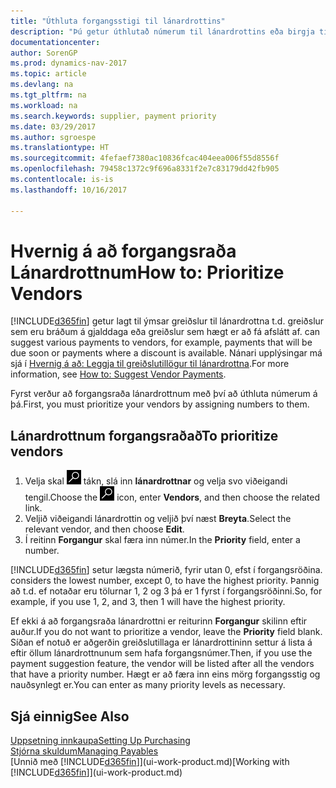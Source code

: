 ```yaml
---
title: "Úthluta forgangsstigi til lánardrottins"
description: "Þú getur úthlutað númerum til lánardrottins eða birgja til að forgangsraða þeim og auðvelda greiðslutillögur í Dynamics NAV."
documentationcenter: 
author: SorenGP
ms.prod: dynamics-nav-2017
ms.topic: article
ms.devlang: na
ms.tgt_pltfrm: na
ms.workload: na
ms.search.keywords: supplier, payment priority
ms.date: 03/29/2017
ms.author: sgroespe
ms.translationtype: HT
ms.sourcegitcommit: 4fefaef7380ac10836fcac404eea006f55d8556f
ms.openlocfilehash: 79458c1372c9f696a8331f2e7c83179dd42fb905
ms.contentlocale: is-is
ms.lasthandoff: 10/16/2017

---
```

# <a name="how-to-prioritize-vendors"></a><span data-ttu-id="8fea5-103">Hvernig á að forgangsraða Lánardrottnum</span><span class="sxs-lookup"><span data-stu-id="8fea5-103">How to: Prioritize Vendors</span></span>
[!INCLUDE[d365fin](includes/d365fin_md.md)]<span data-ttu-id="8fea5-104"> getur lagt til ýmsar greiðslur til lánardrottna t.d. greiðslur sem eru bráðum á gjalddaga eða greiðslur sem hægt er að fá afslátt af.</span><span class="sxs-lookup"><span data-stu-id="8fea5-104"> can suggest various payments to vendors, for example, payments that will be due soon or payments where a discount is available.</span></span> <span data-ttu-id="8fea5-105">Nánari upplýsingar má sjá í [Hvernig á að: Leggja til greiðslutillögur til lánardrottna](payables-how-suggest-vendor-payments.md).</span><span class="sxs-lookup"><span data-stu-id="8fea5-105">For more information, see [How to: Suggest Vendor Payments](payables-how-suggest-vendor-payments.md).</span></span>

<span data-ttu-id="8fea5-106">Fyrst verður að forgangsraða lánardrottnum með því að úthluta númerum á þá.</span><span class="sxs-lookup"><span data-stu-id="8fea5-106">First, you must prioritize your vendors by assigning numbers to them.</span></span>

## <a name="to-prioritize-vendors"></a><span data-ttu-id="8fea5-107">Lánardrottnum forgangsraðað</span><span class="sxs-lookup"><span data-stu-id="8fea5-107">To prioritize vendors</span></span>
1. <span data-ttu-id="8fea5-108">Velja skal ![Leit að síðu eða skýrslu](media/ui-search/search_small.png "Leit að síðu eða skýrslu táknið") tákn, slá inn **lánardrottnar** og velja svo viðeigandi tengil.</span><span class="sxs-lookup"><span data-stu-id="8fea5-108">Choose the ![Search for Page or Report](media/ui-search/search_small.png "Search for Page or Report icon") icon, enter **Vendors**, and then choose the related link.</span></span>
2. <span data-ttu-id="8fea5-109">Veljið viðeigandi lánardrottin og veljið því næst **Breyta**.</span><span class="sxs-lookup"><span data-stu-id="8fea5-109">Select the relevant vendor, and then choose **Edit**.</span></span>
3. <span data-ttu-id="8fea5-110">Í reitinn **Forgangur** skal færa inn númer.</span><span class="sxs-lookup"><span data-stu-id="8fea5-110">In the **Priority** field, enter a number.</span></span>

[!INCLUDE[d365fin](includes/d365fin_md.md)]<span data-ttu-id="8fea5-111"> setur lægsta númerið, fyrir utan 0, efst í forgangsröðina.</span><span class="sxs-lookup"><span data-stu-id="8fea5-111"> considers the lowest number, except 0, to have the highest priority.</span></span> <span data-ttu-id="8fea5-112">Þannig að t.d. ef notaðar eru tölurnar 1, 2 og 3 þá er 1 fyrst í forgangsröðinni.</span><span class="sxs-lookup"><span data-stu-id="8fea5-112">So, for example, if you use 1, 2, and 3, then 1 will have the highest priority.</span></span>

<span data-ttu-id="8fea5-113">Ef ekki á að forgangsraða lánardrottni er reiturinn **Forgangur** skilinn eftir auður.</span><span class="sxs-lookup"><span data-stu-id="8fea5-113">If you do not want to prioritize a vendor, leave the **Priority** field blank.</span></span> <span data-ttu-id="8fea5-114">Síðan ef notuð er aðgerðin greiðslutillaga er lánardrottininn settur á lista á eftir öllum lánardrottnunum sem hafa forgangsnúmer.</span><span class="sxs-lookup"><span data-stu-id="8fea5-114">Then, if you use the payment suggestion feature, the vendor will be listed after all the vendors that have a priority number.</span></span> <span data-ttu-id="8fea5-115">Hægt er að færa inn eins mörg forgangsstig og nauðsynlegt er.</span><span class="sxs-lookup"><span data-stu-id="8fea5-115">You can enter as many priority levels as necessary.</span></span>

## <a name="see-also"></a><span data-ttu-id="8fea5-116">Sjá einnig</span><span class="sxs-lookup"><span data-stu-id="8fea5-116">See Also</span></span>
[<span data-ttu-id="8fea5-117">Uppsetning innkaupa</span><span class="sxs-lookup"><span data-stu-id="8fea5-117">Setting Up Purchasing</span></span>](purchasing-setup-purchasing.md)  
[<span data-ttu-id="8fea5-118">Stjórna skuldum</span><span class="sxs-lookup"><span data-stu-id="8fea5-118">Managing Payables</span></span>](payables-manage-payables.md)  
<span data-ttu-id="8fea5-119">[Unnið með [!INCLUDE[d365fin](includes/d365fin_md.md)]](ui-work-product.md)</span><span class="sxs-lookup"><span data-stu-id="8fea5-119">[Working with [!INCLUDE[d365fin](includes/d365fin_md.md)]](ui-work-product.md)</span></span>

